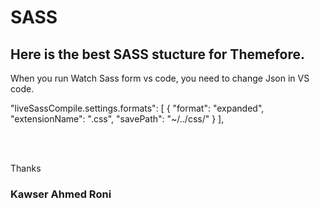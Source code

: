 <h1>SASS</h1>

<h2>Here is the best SASS stucture for Themefore.</h2>

<p>When you run Watch Sass form vs code, you need to change Json in VS code. </p>
<p>

"liveSassCompile.settings.formats": [
{
"format": "expanded",
"extensionName": ".css",
"savePath": "~/../css/"
}
],

</p>

<br>
<br>

<p>Thanks</p>

<h3>Kawser Ahmed Roni</h3>
